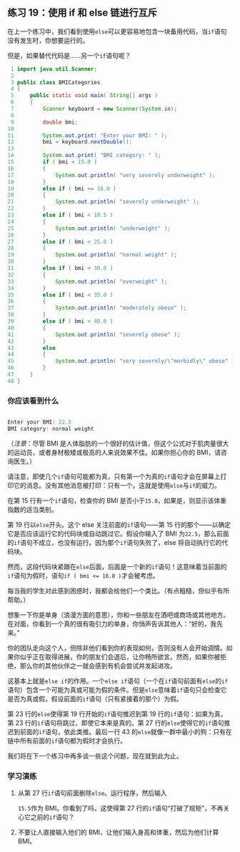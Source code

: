 ## 练习 19：使用 if 和 else 链进行互斥

在上一个练习中，我们看到使用`else`可以更容易地包含一块备用代码，当`if`语句没有发生时，你想要运行的。

但是，如果替代代码是……另一个`if`语句呢？

```java
 1 import java.util.Scanner;
 2 
 3 public class BMICategories
 4 {
 5     public static void main( String[] args )
 6     {
 7         Scanner keyboard = new Scanner(System.in);
 8 
 9         double bmi;
10 
11         System.out.print( "Enter your BMI: " );
12         bmi = keyboard.nextDouble();
13 
14         System.out.print( "BMI category: " );
15         if ( bmi < 15.0 )
16         {
17             System.out.println( "very severely underweight" );
18         }
19         else if ( bmi <= 16.0 )
20         {
21             System.out.println( "severely underweight" );
22         }
23         else if ( bmi < 18.5 )
24         {
25             System.out.println( "underweight" );
26         }
27         else if ( bmi < 25.0 )
28         {
29             System.out.println( "normal weight" );
30         }
31         else if ( bmi < 30.0 )
32         {
33             System.out.println( "overweight" );
34         }
35         else if ( bmi < 35.0 )
36         {
37             System.out.println( "moderately obese" );
38         }
39         else if ( bmi < 40.0 )
40         {
41             System.out.println( "severely obese" );
42         }
43         else
44         {
45             System.out.println( "very severely/\"morbidly\" obese" );
46         }
47     }
48 }
```

### 你应该看到什么

```java

Enter your BMI: 22.5
BMI category: normal weight
```

（*注意*：尽管 BMI 是人体脂肪的一个很好的估计值，但这个公式对于肌肉量很大的运动员，或者身材极矮或极高的人来说效果不佳。如果你担心你的 BMI，请咨询医生。）

请注意，即使几个`if`语句可能都为真，只有第一个为真的`if`语句才会在屏幕上打印它的消息。没有其他消息被打印：只有一个。这就是使用`else`与`if`的威力。

在第 15 行有一个`if`语句，检查你的 BMI 是否小于`15.0`，如果是，则显示该体重指数的适当类别。

第 19 行以`else`开头。这个 else 关注前面的`if`语句——第 15 行的那个——以确定它是否应该运行它的代码块或自动跳过它。假设你输入了 BMI 为`22.5`，那么前面的`if`语句不成立，也没有运行。因为那个`if`语句失败了，else 将自动执行它的代码块。

然而，这段代码块紧跟在`else`后面，后面是一个新的`if`语句！这意味着当前面的`if`语句为假时，语句`if ( bmi <= 16.0 )`才会被考虑。

每当我的学生对此感到困惑时，我都会给他们一个类比。（有点粗糙，但似乎有所帮助。）

想象一下你是单身（浪漫方面的意思），你和一些朋友在酒吧或商场或其他地方。在对面，你看到一个真的很有吸引力的单身，你悄声告诉其他人：“好的，我先来。”

你的团队走向这个人，但除非他们看到你的表现如何，否则没有人会开始调情。如果你似乎正在取得进展，你的朋友们会退后，让你畅所欲言。然而，如果你被拒绝，那么你的其他伙伴之一就会感到有机会尝试并发起进攻。

这基本上就是`else if`的作用。一个`else if`语句（一个在`if`语句前面有`else`的`if`语句）包含一个可能为真或可能为假的条件。但是`else`意味着`if`语句只会检查它是否为真或假，假设前面的`if`语句（只有紧接着的那个）为假。

第 23 行的`else`使得第 19 行开始的`if`语句推迟到第 19 行的`if`语句：如果为真，第 23 行的`if`语句将跳过，即使它本来是真的。第 27 行的`else`使得它的`if`语句推迟到前面的`if`语句，依此类推。最后一行 43 的`else`就像一群中最小的狗：只有在链中所有前面的`if`语句都为假时才会执行。

我们将在下一个练习中再多谈一些这个问题，现在就到此为止。

### 学习演练

1.  从第 27 行`if`语句前面删除`else`。运行程序，然后输入

    `15.5`作为 BMI。你看到了吗，这使得第 27 行的`if`语句“打破了规矩”，不再关心它之前的`if`语句？

1.  不要让人直接输入他们的 BMI，让他们输入身高和体重，然后为他们计算 BMI。

